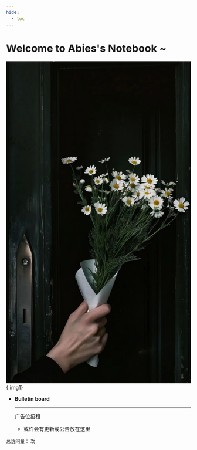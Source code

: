 ```yaml
---
hide:
  - toc
---
```


# Welcome to Abies's Notebook ~

<div class="grid cards" markdown>

![示例](images/flower-dark.jpg){.img1}

-   __Bulletin board__

    ---

    广告位招租

    - 或许会有更新或公告放在这里
    
</div>

<span id="busuanzi_container_site_pv" style="font-size: 0.9em;">
  总访问量：<span id="busuanzi_value_site_pv"></span> 次
</span>
